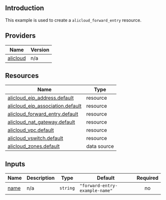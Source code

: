 <!-- BEGIN_TF_DOCS -->
## Introduction

This example is used to create a `alicloud_forward_entry` resource.

## Providers

| Name | Version |
|------|---------|
| <a name="provider_alicloud"></a> [alicloud](#provider\_alicloud) | n/a |

## Resources

| Name | Type |
|------|------|
| [alicloud_eip_address.default](https://registry.terraform.io/providers/aliyun/alicloud/latest/docs/resources/eip_address) | resource |
| [alicloud_eip_association.default](https://registry.terraform.io/providers/aliyun/alicloud/latest/docs/resources/eip_association) | resource |
| [alicloud_forward_entry.default](https://registry.terraform.io/providers/aliyun/alicloud/latest/docs/resources/forward_entry) | resource |
| [alicloud_nat_gateway.default](https://registry.terraform.io/providers/aliyun/alicloud/latest/docs/resources/nat_gateway) | resource |
| [alicloud_vpc.default](https://registry.terraform.io/providers/aliyun/alicloud/latest/docs/resources/vpc) | resource |
| [alicloud_vswitch.default](https://registry.terraform.io/providers/aliyun/alicloud/latest/docs/resources/vswitch) | resource |
| [alicloud_zones.default](https://registry.terraform.io/providers/aliyun/alicloud/latest/docs/data-sources/zones) | data source |

## Inputs

| Name | Description | Type | Default | Required |
|------|-------------|------|---------|:--------:|
| <a name="input_name"></a> [name](#input\_name) | n/a | `string` | `"forward-entry-example-name"` | no |
<!-- END_TF_DOCS -->    